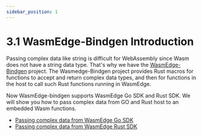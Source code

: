 ```yaml
---
sidebar_position: 1
---
```


# 3.1 WasmEdge-Bindgen Introduction

Passing complex data like string is difficult for WebAssembly since Wasm does not have a string data type. That's why we have the [WasmEdge-Bindgen](https://github.com/second-state/wasmedge-bindgen) project. The Wasmedge-Bindgen project provides Rust macros for functions to accept and return complex data types, and then for functions in the host to call such Rust functions running in WasmEdge.

Now WasmEdge-bindgen supports WasmEdge Go SDK and Rust SDK. We will show you how to pass complex data from GO and Rust host to an embedded Wasm functions.

* [Passing complex data from WasmEdge Go SDK](go.md)
* [Passing complex data from WasmEdge Rust SDK](rust.md)

